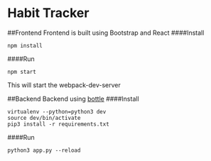 # Habit Tracker

##Frontend
Frontend is built using Bootstrap and React
####Install
```
npm install
```
####Run
```
npm start
```
This will start the webpack-dev-server

##Backend
Backend using [bottle](https://bottlepy.org/docs/dev/tutorial.html)
####Install
```
virtualenv --python=python3 dev
source dev/bin/activate
pip3 install -r requirements.txt
```
####Run
```
python3 app.py --reload
```
